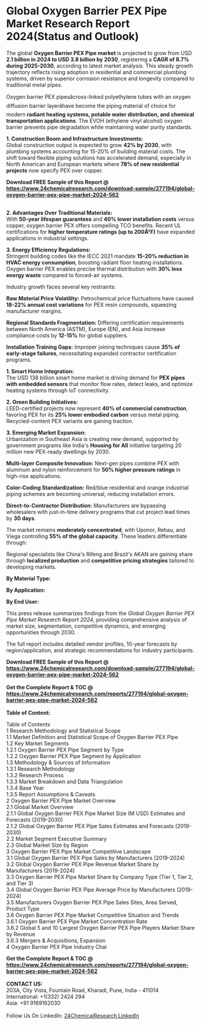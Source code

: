 <h1>Global Oxygen Barrier PEX Pipe Market Research Report 2024(Status and Outlook)</h1><p>The global <strong>Oxygen Barrier PEX Pipe market</strong> is projected to grow from USD <strong>2.1 billion in 2024 to USD 3.8 billion by 2030</strong>, registering a <strong>CAGR of 8.7% during 2025-2030</strong>, according to latest market analysis. This steady growth trajectory reflects rising adoption in residential and commercial plumbing systems, driven by superior corrosion resistance and longevity compared to traditional metal pipes.</p><p>Oxygen barrier PEX pipesâcross-linked polyethylene tubes with an oxygen diffusion barrier layerâhave become the piping material of choice for modern <strong>radiant heating systems, potable water distribution, and chemical transportation applications</strong>. The EVOH (ethylene vinyl alcohol) oxygen barrier prevents pipe degradation while maintaining water purity standards.</p><p><strong>1. Construction Boom and Infrastructure Investments:</strong><br>
Global construction output is expected to grow <strong>42% by 2030</strong>, with plumbing systems accounting for 15-20% of building material costs. The shift toward flexible piping solutions has accelerated demand, especially in North American and European markets where <strong>78% of new residential projects</strong> now specify PEX over copper.</p><div><b>Download FREE Sample of this Report @ 
            <a href="https://www.24chemicalresearch.com/download-sample/277194/global-oxygen-barrier-pex-pipe-market-2024-562">
            https://www.24chemicalresearch.com/download-sample/277194/global-oxygen-barrier-pex-pipe-market-2024-562</a></b></div><br><p><strong>2. Advantages Over Traditional Materials:</strong><br>
With <strong>50-year lifespan guarantees</strong> and <strong>40% lower installation costs</strong> versus copper, oxygen barrier PEX offers compelling TCO benefits. Recent UL certifications for <strong>higher temperature ratings (up to 200Â°F)</strong> have expanded applications in industrial settings.</p><p><strong>3. Energy Efficiency Regulations:</strong><br>
Stringent building codes like the IECC 2021 mandate <strong>15-20% reduction in HVAC energy consumption</strong>, boosting radiant floor heating installations. Oxygen barrier PEX enables precise thermal distribution with <strong>30% less energy waste</strong> compared to forced-air systems.</p><p>Industry growth faces several key restraints:</p><p><strong>Raw Material Price Volatility:</strong> Petrochemical price fluctuations have caused <strong>18-22% annual cost variations</strong> for PEX resin compounds, squeezing manufacturer margins.</p><p><strong>Regional Standards Fragmentation:</strong> Differing certification requirements between North America (ASTM), Europe (EN), and Asia increase compliance costs by <strong>12-15%</strong> for global suppliers.</p><p><strong>Installation Training Gaps:</strong> Improper joining techniques cause <strong>35% of early-stage failures</strong>, necessitating expanded contractor certification programs.</p><p><strong>1. Smart Home Integration:</strong><br>
The USD 138 billion smart home market is driving demand for <strong>PEX pipes with embedded sensors</strong> that monitor flow rates, detect leaks, and optimize heating systems through IoT connectivity.</p><p><strong>2. Green Building Initiatives:</strong><br>
LEED-certified projects now represent <strong>40% of commercial construction</strong>, favoring PEX for its <strong>25% lower embodied carbon</strong> versus metal piping. Recycled-content PEX variants are gaining traction.</p><p><strong>3. Emerging Market Expansion:</strong><br>
Urbanization in Southeast Asia is creating new demand, supported by government programs like India's <strong>Housing for All</strong> initiative targeting 20 million new PEX-ready dwellings by 2030.</p><p><strong>Multi-layer Composite Innovation:</strong> Next-gen pipes combine PEX with aluminum and nylon reinforcement for <strong>50% higher pressure ratings</strong> in high-rise applications.</p><p><strong>Color-Coding Standardization:</strong> Red/blue residential and orange industrial piping schemes are becoming universal, reducing installation errors.</p><p><strong>Direct-to-Contractor Distribution:</strong> Manufacturers are bypassing wholesalers with just-in-time delivery programs that cut project lead times by <strong>30 days</strong>.</p><p>The market remains <strong>moderately concentrated</strong>, with Uponor, Rehau, and Viega controlling <strong>55% of the global capacity</strong>. These leaders differentiate through:</p><p>Regional specialists like China's Rifeng and Brazil's AKAN are gaining share through <strong>localized production</strong> and <strong>competitive pricing strategies</strong> tailored to developing markets.</p><p><strong>By Material Type:</strong></p><p><strong>By Application:</strong></p><p><strong>By End User:</strong></p><p>This press release summarizes findings from the <em>Global Oxygen Barrier PEX Pipe Market Research Report 2024</em>, providing comprehensive analysis of market size, segmentation, competitive dynamics, and emerging opportunities through 2030.</p><p>The full report includes detailed vendor profiles, 10-year forecasts by region/application, and strategic recommendations for industry participants.</p><div><b>Download FREE Sample of this Report @ 
            <a href="https://www.24chemicalresearch.com/download-sample/277194/global-oxygen-barrier-pex-pipe-market-2024-562">
            https://www.24chemicalresearch.com/download-sample/277194/global-oxygen-barrier-pex-pipe-market-2024-562</a></b></div><br><div><b>Get the Complete Report & TOC @ 
            <a href="https://www.24chemicalresearch.com/reports/277194/global-oxygen-barrier-pex-pipe-market-2024-562">
            https://www.24chemicalresearch.com/reports/277194/global-oxygen-barrier-pex-pipe-market-2024-562</a></b></div><br>
            <b>Table of Content:</b><p>Table of Contents<br />
1 Research Methodology and Statistical Scope<br />
1.1 Market Definition and Statistical Scope of Oxygen Barrier PEX Pipe<br />
1.2 Key Market Segments<br />
1.2.1 Oxygen Barrier PEX Pipe Segment by Type<br />
1.2.2 Oxygen Barrier PEX Pipe Segment by Application<br />
1.3 Methodology & Sources of Information<br />
1.3.1 Research Methodology<br />
1.3.2 Research Process<br />
1.3.3 Market Breakdown and Data Triangulation<br />
1.3.4 Base Year<br />
1.3.5 Report Assumptions & Caveats<br />
2 Oxygen Barrier PEX Pipe Market Overview<br />
2.1 Global Market Overview<br />
2.1.1 Global Oxygen Barrier PEX Pipe Market Size (M USD) Estimates and Forecasts (2019-2030)<br />
2.1.2 Global Oxygen Barrier PEX Pipe Sales Estimates and Forecasts (2019-2030)<br />
2.2 Market Segment Executive Summary<br />
2.3 Global Market Size by Region<br />
3 Oxygen Barrier PEX Pipe Market Competitive Landscape<br />
3.1 Global Oxygen Barrier PEX Pipe Sales by Manufacturers (2019-2024)<br />
3.2 Global Oxygen Barrier PEX Pipe Revenue Market Share by Manufacturers (2019-2024)<br />
3.3 Oxygen Barrier PEX Pipe Market Share by Company Type (Tier 1, Tier 2, and Tier 3)<br />
3.4 Global Oxygen Barrier PEX Pipe Average Price by Manufacturers (2019-2024)<br />
3.5 Manufacturers Oxygen Barrier PEX Pipe Sales Sites, Area Served, Product Type<br />
3.6 Oxygen Barrier PEX Pipe Market Competitive Situation and Trends<br />
3.6.1 Oxygen Barrier PEX Pipe Market Concentration Rate<br />
3.6.2 Global 5 and 10 Largest Oxygen Barrier PEX Pipe Players Market Share by Revenue<br />
3.6.3 Mergers & Acquisitions, Expansion<br />
4 Oxygen Barrier PEX Pipe Industry Chai</p><div><b>Get the Complete Report & TOC @ 
            <a href="https://www.24chemicalresearch.com/reports/277194/global-oxygen-barrier-pex-pipe-market-2024-562">
            https://www.24chemicalresearch.com/reports/277194/global-oxygen-barrier-pex-pipe-market-2024-562</a></b></div><br><b>CONTACT US:</b><br>
            203A, City Vista, Fountain Road, Kharadi, Pune, India - 411014<br>
            International: +1(332) 2424 294<br>
            Asia: +91 9169162030 <br><br>
            Follow Us On LinkedIn: <a href="https://www.linkedin.com/company/24chemicalresearch/">24ChemicalResearch LinkedIn</a>